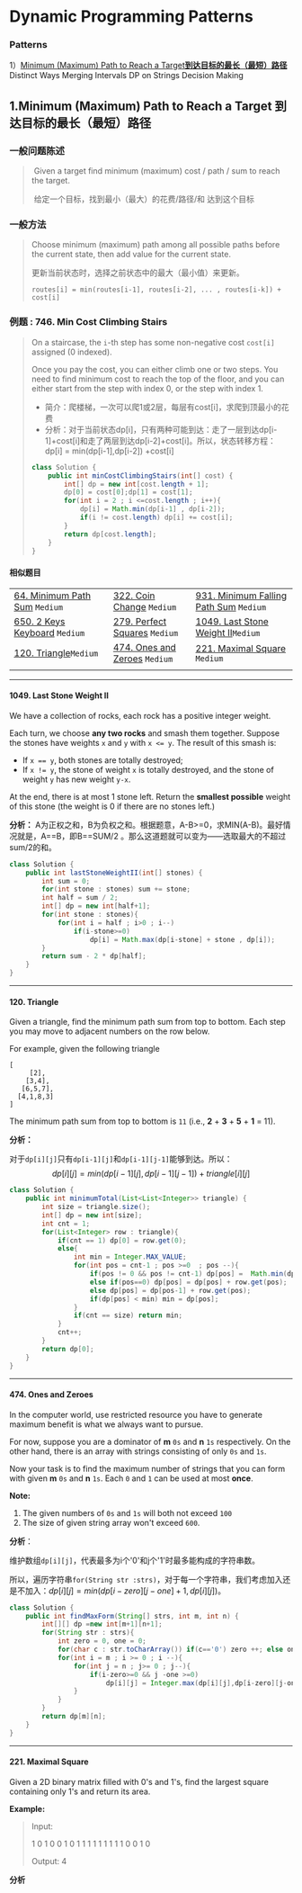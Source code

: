 # Dynamic Programming Patterns

### Patterns

1）<a href="#1.Minimum (Maximum) Path to Reach a Target	**到达目标的最长（最短）路径**">Minimum (Maximum) Path to Reach a Target**到达目标的最长（最短）路径**</a>
Distinct Ways
Merging Intervals
DP on Strings
Decision Making

## 1.Minimum (Maximum) Path to Reach a Target	**到达目标的最长（最短）路径**

### 一般问题陈述

> ​	Given a target find minimum (maximum) cost / path / sum to reach the target.
>
> ​	给定一个目标，找到最小（最大）的花费/路径/和 达到这个目标

### 一般方法

>Choose minimum (maximum) path among all possible paths before the current state, then add value for the current state.
>
>更新当前状态时，选择之前状态中的最大（最小值）来更新。
>
>```
>routes[i] = min(routes[i-1], routes[i-2], ... , routes[i-k]) + cost[i]
>```

### **例题** : 746. Min Cost Climbing Stairs

> On a staircase, the `i`-th step has some non-negative cost `cost[i]` assigned (0 indexed).
>
> Once you pay the cost, you can either climb one or two steps. You need to find minimum cost to reach the top of the floor, and you can either start from the step with index 0, or the step with index 1.
>
> * 简介：爬楼梯，一次可以爬1或2层，每层有cost[i]，求爬到顶最小的花费
> * 分析：对于当前状态dp[i]，只有两种可能到达：走了一层到达dp[i-1]+cost[i]和走了两层到达dp[i-2]+cost[i]。所以，状态转移方程：dp[i] = min(dp[i-1],dp[i-2]) +cost[i]
>
> ```java
> class Solution {
>     public int minCostClimbingStairs(int[] cost) {
>         int[] dp = new int[cost.length + 1];
>         dp[0] = cost[0];dp[1] = cost[1];
>         for(int i = 2 ; i <=cost.length ; i++){
>             dp[i] = Math.min(dp[i-1] , dp[i-2]);
>             if(i != cost.length) dp[i] += cost[i];
>         }
>         return dp[cost.length];
>     }
> }
> ```

#### 相似题目

|                                                              |                                                              |                                                              |
| ------------------------------------------------------------ | ------------------------------------------------------------ | ------------------------------------------------------------ |
| [64. Minimum Path Sum](https://leetcode.com/problems/minimum-path-sum/) `Medium` | [322. Coin Change](https://leetcode.com/problems/coin-change/) `Medium` | [931. Minimum Falling Path Sum](https://leetcode.com/problems/minimum-falling-path-sum/) `Medium` |
| [650. 2 Keys Keyboard](https://leetcode.com/problems/2-keys-keyboard/) `Medium` | [279. Perfect Squares](https://leetcode.com/problems/perfect-squares/) `Medium` | [1049. Last Stone Weight II](#1049.-last-stone-weight-II)`Medium` |
| <a href="#120. Triangle">120. Triangle</a>`Medium`           | <a href="#474. Ones and Zeroes">474. Ones and Zeroes</a> `Medium` | <a href="#221. Maximal Square">221. Maximal Square</a>   `Medium` |
|                                                              |                                                              |                                                              |

------

#### 1049. Last Stone Weight II

We have a collection of rocks, each rock has a positive integer weight.

Each turn, we choose **any two rocks** and smash them together. Suppose the stones have weights `x` and `y` with `x <= y`. The result of this smash is:

- If `x == y`, both stones are totally destroyed;
- If `x != y`, the stone of weight `x` is totally destroyed, and the stone of weight `y` has new weight `y-x`.

At the end, there is at most 1 stone left. Return the **smallest possible** weight of this stone (the weight is 0 if there are no stones left.)

**分析：** A为正权之和，B为负权之和。根据题意，A-B>=0，求MIN(A-B)。最好情况就是，A\==B，即B\==SUM/2 。那么这道题就可以变为——选取最大的不超过sum/2的和。

```java
class Solution {
    public int lastStoneWeightII(int[] stones) {
        int sum = 0;
        for(int stone : stones) sum += stone;
        int half = sum / 2;
        int[] dp = new int[half+1];
        for(int stone : stones){
            for(int i = half ; i>0 ; i--)
                if(i-stone>=0)
                    dp[i] = Math.max(dp[i-stone] + stone , dp[i]);        
        }
        return sum - 2 * dp[half];
    }  
}
```

------

#### 120. Triangle

Given a triangle, find the minimum path sum from top to bottom. Each step you may move to adjacent numbers on the row below.

For example, given the following triangle

```
[
     [2],
    [3,4],
   [6,5,7],
  [4,1,8,3]
]
```

The minimum path sum from top to bottom is `11` (i.e., **2** + **3** + **5** + **1** = 11).

**分析：**

对于`dp[i][j]`只有`dp[i-1][j]`和`dp[i-1][j-1]`能够到达。所以：
$$
dp[i][j] = min(dp[i-1][j] , dp[i-1][j-1]) + triangle[i][j]
$$


```java
class Solution {
    public int minimumTotal(List<List<Integer>> triangle) {
        int size = triangle.size();
        int[] dp = new int[size];
        int cnt = 1;
        for(List<Integer> row : triangle){
            if(cnt == 1) dp[0] = row.get(0);
            else{
                int min = Integer.MAX_VALUE;
                for(int pos = cnt-1 ; pos >=0  ; pos --){
                    if(pos != 0 && pos != cnt-1) dp[pos] =  Math.min(dp[pos],dp[pos-1]) + row.get(pos);
                    else if(pos==0) dp[pos] = dp[pos] + row.get(pos);
                    else dp[pos] = dp[pos-1] + row.get(pos);
                    if(dp[pos] < min) min = dp[pos];
                }
                if(cnt == size) return min;
            }
            cnt++;
        }
        return dp[0];
    }
}
```

------

#### 474. Ones and Zeroes

In the computer world, use restricted resource you have to generate maximum benefit is what we always want to pursue.

For now, suppose you are a dominator of **m** `0s` and **n** `1s` respectively. On the other hand, there is an array with strings consisting of only `0s` and `1s`.

Now your task is to find the maximum number of strings that you can form with given **m** `0s` and **n** `1s`. Each `0` and `1` can be used at most **once**.

**Note:**

1. The given numbers of `0s` and `1s` will both not exceed `100`
2. The size of given string array won't exceed `600`.

**分析**：

维护数组`dp[i][j]`，代表最多为i个'0'和j个'1'时最多能构成的字符串数。

所以，遍历字符串`for(String str :strs)`，对于每一个字符串，我们考虑加入还是不加入：$dp[i][j] = min(dp[i-zero][j-one]+1,dp[i][j])$。

```java
class Solution {
    public int findMaxForm(String[] strs, int m, int n) {
        int[][] dp =new int[m+1][n+1];
        for(String str : strs){
            int zero = 0, one = 0;
            for(char c : str.toCharArray()) if(c=='0') zero ++; else one++;
            for(int i = m ; i >= 0 ; i --){
                for(int j = n ; j>= 0 ; j--){
                    if(i-zero>=0 && j -one >=0)
                        dp[i][j] = Integer.max(dp[i][j],dp[i-zero][j-one]+1);
                }
            }
        }
        return dp[m][n];
    }
}
```

------

#### 221. Maximal Square

Given a 2D binary matrix filled with 0's and 1's, find the largest square containing only 1's and return its area.

**Example:**

>Input: 
>
>1 0 1 0 0
>1 0 1 1 1
>1 1 1 1 1
>1 0 0 1 0
>
>Output: 4

**分析**
